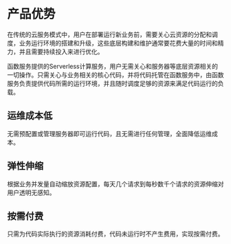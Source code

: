 # 产品优势

在传统的云服务模式中，用户在部署运行新业务前，需要关心云资源的分配和调度，业务运行环境的搭建和升级，这些底层构建和维护通常要花费大量的时间和精力，并且需要持续投入来进行优化。

函数服务提供的Serverless计算服务，用户无需关心和服务器等底层资源相关的一切操作。只需关心与业务相关的核心代码，并将代码托管在函数服务中，由函数服务负责提供代码所需的运行环境，并且随时调度足够的资源来满足代码运行的负载。

## 运维成本低

无需预配置或管理服务器即可运行代码，且无需进行任何管理，全面降低运维成本。

## 弹性伸缩

根据业务并发量自动缩放资源配置，每天几个请求到每秒数千个请求的资源伸缩对用户透明无感知。 

## 按需付费

只需为代码实际执行的资源消耗付费，代码未运行时不产生费用，实现按需付费。
